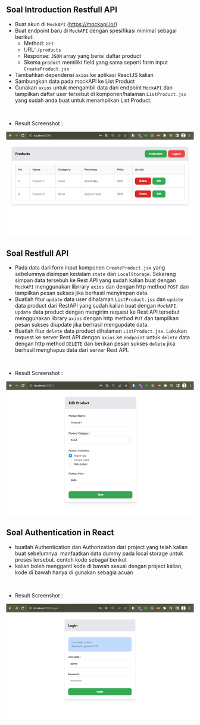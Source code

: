 ## Soal Introduction Restfull API

- Buat akun di `MockAPI` (https://mockapi.io/)
- Buat endpoint baru di `MockAPI` dengan spesifikasi minimal sebagai berikut:
    - Method: `GET`
    - URL: `/products`
    - Response: `JSON` array yang berisi daftar product
    - Skema `product` memiliki field yang sama seperti form input `CreateProduct.jsx`
- Tambahkan dependensi `axios` ke aplikasi ReactJS kalian
- Sambungkan data pada mockAPI ke List Product
- Gunakan `axios` untuk mengambil data dari endpoint `MockAPI` dan tampilkan daftar user tersebut di komponen/halaman `ListProduct.jsx` yang sudah anda buat untuk menampilkan List Product.

<br>

- Result Screenshot :<br>
<img src="../Screenshots/ListProduct.PNG"/>

<br>

## Soal Restfull API

- Pada data dari form input komponen `CreateProduct.jsx` yang sebelumnya disimpan kedalam `state` dan `LocalStorage`. Sekarang simpan data tersebuh ke Rest API yang sudah kalian buat dengan `MockAPI` menggunakan librrary `axios` dan dengan http method `POST` dan tampilkan pesan sukses jika berhasil menyimpan data.
- Buatlah fitur `update` data user dihalaman `ListProduct.jsx` dan `update` data product dari RestAPI yang sudah kalian buat dengan `MockAPI`. `Update` data product dengan mengirim request ke Rest API tersebut menggunakan library `axios` dengan http method `PUT` dan tampilkan pesan sukses diupdate jika berhasil mengupdate data.
- Buatlah fitur `delete` data product dihalaman `ListProduct.jsx`. Lakukan request ke server Rest API dengan `axios` ke `endpoint` untuk `delete` data dengan http method `DELETE` dan berikan pesan sukses `delete` jika berhasil menghapus data dari server Rest API.

<br>

- Result Screenshot :<br>
<img src="../Screenshots/UpdateProduct.PNG"/>


## Soal Authentication in React 

- buatlah Authentication dan Authorization dari project yang telah kalian buat sebelumnya. manfaatkan data dummy pada local storage untuk proses tersebut. contoh kode sebagai berikut
- kalian boleh mengganti kode di bawah sesuai dengan project kalian, kode di bawah hanya di gunakan sebagia acuan

<br>

- Result Screenshot :<br>
<img src="../Screenshots/Login.PNG"/>
